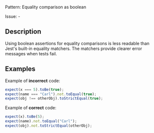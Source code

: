 Pattern: Equality comparison as boolean

Issue: -

## Description

Using boolean assertions for equality comparisons is less readable than Jest's built-in equality matchers. The matchers provide clearer error messages when tests fail.

## Examples

Example of **incorrect** code:
```javascript
expect(x === 5).toBe(true);
expect(name === "Carl").not.toEqual(true);
expect(obj !== otherObj).toStrictEqual(true);
```

Example of **correct** code:
```javascript
expect(x).toBe(5);
expect(name).not.toEqual("Carl");
expect(obj).not.toStrictEqual(otherObj);
```